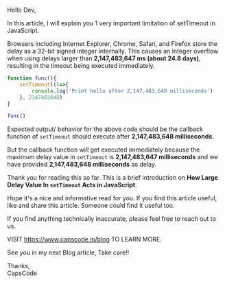 Hello Dev,

In this article, I will explain you 1 very important limitation of setTimeout in JavaScript.

Browsers including Internet Explorer, Chrome, Safari, and Firefox store the delay as a 32-bit signed integer internally. This causes an integer overflow when using delays larger than **2,147,483,647 ms (about 24.8 days)**, resulting in the timeout being executed immediately.


```js
function func(){
    setTimeout(()=>{
        console.log('Print hello after 2,147,483,648 milliseconds')
    }, 2147483648)
}

func() 

```

Expected output/ behavior for the above code should be the callback function of `setTimeout` should execute after **2,147,483,648 milliseconds**.

But the callback function will get executed immediately because the maximum delay value in `setTimeout` is **2,147,483,647 milliseconds** and we have provided **2,147,483,648 milliseconds** as delay.


Thank you for reading this so far. This is a brief introduction on **How Large Delay Value In `setTimeout` Acts in JavaScript**.

Hope it's a nice and informative read for you.
If you find this article useful, like and share this article. Someone could find it useful too.

If you find anything technically inaccurate, please feel free to reach out to us.

VISIT https://www.capscode.in/blog TO LEARN MORE.

See you in my next Blog article, Take care!!

Thanks,\
CapsCode